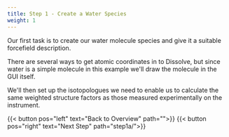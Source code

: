 ```yaml
---
title: Step 1 - Create a Water Species
weight: 1
---
```



Our first task is to create our water molecule species and give it a suitable forcefield description.

There are several ways to get atomic coordinates in to Dissolve, but since water is a simple molecule in this example we'll draw the molecule in the GUI itself.

We'll then set up the isotopologues we need to enable us to calculate the same weighted structure factors as those measured experimentally on the instrument.

{{< button pos="left" text="Back to Overview" path="">}}
{{< button pos="right" text="Next Step" path="step1a/">}}
